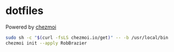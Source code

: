 # dotfiles

Powered by [chezmoi](https://www.chezmoi.io/)

```bash
sudo sh -c "$(curl -fsLS chezmoi.io/get)" -- -b /usr/local/bin
chezmoi init --apply RobBrazier
```
